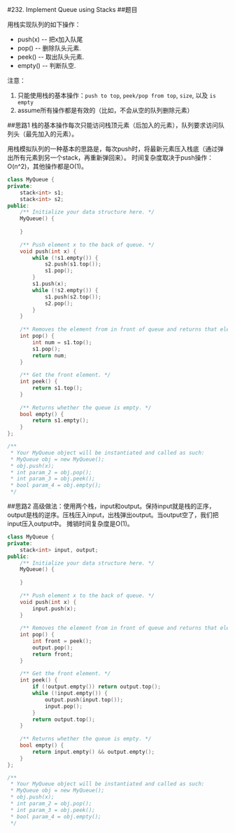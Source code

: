 #232. Implement Queue using Stacks
##题目

用栈实现队列的如下操作：

- push(x) -- 把x加入队尾
 - pop() -- 删除队头元素.
 - peek() -- 取出队头元素.
 - empty() -- 判断队空.
 
 注意：
 1. 只能使用栈的基本操作：`push to top`, `peek/pop from top`, `size`, 以及 `is empty` 
 2. assume所有操作都是有效的（比如，不会从空的队列删除元素）

##思路1
栈的基本操作每次只能访问栈顶元素（后加入的元素），队列要求访问队列头（最先加入的元素）。

用栈模拟队列的一种基本的思路是，每次push时，将最新元素压入栈底（通过弹出所有元素到另一个stack，再重新弹回来）。
时间复杂度取决于push操作：O(n^2)，其他操作都是O(1)。
```C++
class MyQueue {
private:
    stack<int> s1;
    stack<int> s2;
public:
    /** Initialize your data structure here. */
    MyQueue() {
        
    }
    
    /** Push element x to the back of queue. */
    void push(int x) {
        while (!s1.empty()) {
            s2.push(s1.top());
            s1.pop();
        }
        s1.push(x);
        while (!s2.empty()) {
            s1.push(s2.top());
            s2.pop();
        }
    }
    
    /** Removes the element from in front of queue and returns that element. */
    int pop() {
        int num = s1.top();
        s1.pop();
        return num;
    }
    
    /** Get the front element. */
    int peek() {
        return s1.top();
    }
    
    /** Returns whether the queue is empty. */
    bool empty() {
        return s1.empty();
    }
};

/**
 * Your MyQueue object will be instantiated and called as such:
 * MyQueue obj = new MyQueue();
 * obj.push(x);
 * int param_2 = obj.pop();
 * int param_3 = obj.peek();
 * bool param_4 = obj.empty();
 */
 ```
 
##思路2
高级做法：使用两个栈，input和output。保持input就是栈的正序，output是栈的逆序。压栈压入input，出栈弹出output。当output空了，我们把input压入output中。
摊销时间复杂度是O(1)。
```C++
class MyQueue {
private:
    stack<int> input, output;
public:
    /** Initialize your data structure here. */
    MyQueue() {
        
    }
    
    /** Push element x to the back of queue. */
    void push(int x) {
        input.push(x);
    }
    
    /** Removes the element from in front of queue and returns that element. */
    int pop() {
        int front = peek();
        output.pop();
        return front;
    }
    
    /** Get the front element. */
    int peek() {
        if (!output.empty()) return output.top();
        while (!input.empty()) {
            output.push(input.top());
            input.pop();
        }
        return output.top();
    }
    
    /** Returns whether the queue is empty. */
    bool empty() {
        return input.empty() && output.empty();
    }
};

/**
 * Your MyQueue object will be instantiated and called as such:
 * MyQueue obj = new MyQueue();
 * obj.push(x);
 * int param_2 = obj.pop();
 * int param_3 = obj.peek();
 * bool param_4 = obj.empty();
 */
```
